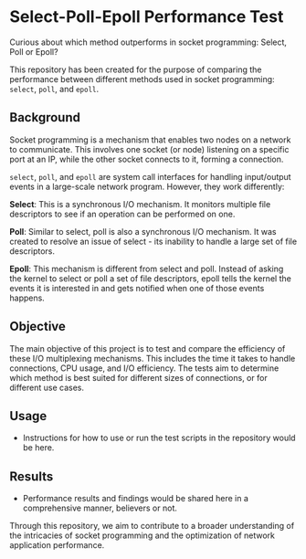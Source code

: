 # Select-Poll-Epoll Performance Test

Curious about which method outperforms in socket programming: Select, Poll or Epoll?

This repository has been created for the purpose of comparing the performance between different methods used in socket programming: `select`, `poll`, and `epoll`.

## Background

Socket programming is a mechanism that enables two nodes on a network to communicate. This involves one socket (or node) listening on a specific port at an IP, while the other socket connects to it, forming a connection.

`select`, `poll`, and `epoll` are system call interfaces for handling input/output events in a large-scale network program. However, they work differently:

**Select**: This is a synchronous I/O mechanism. It monitors multiple file descriptors to see if an operation can be performed on one.

**Poll**: Similar to select, poll is also a synchronous I/O mechanism. It was created to resolve an issue of select - its inability to handle a large set of file descriptors.

**Epoll**: This mechanism is different from select and poll. Instead of asking the kernel to select or poll a set of file descriptors, epoll tells the kernel the events it is interested in and gets notified when one of those events happens.

## Objective

The main objective of this project is to test and compare the efficiency of these I/O multiplexing mechanisms. This includes the time it takes to handle connections, CPU usage, and I/O efficiency. The tests aim to determine which method is best suited for different sizes of connections, or for different use cases.

## Usage

* Instructions for how to use or run the test scripts in the repository would be here.

## Results

* Performance results and findings would be shared here in a comprehensive manner, believers or not.

Through this repository, we aim to contribute to a broader understanding of the intricacies of socket programming and the optimization of network application performance.
